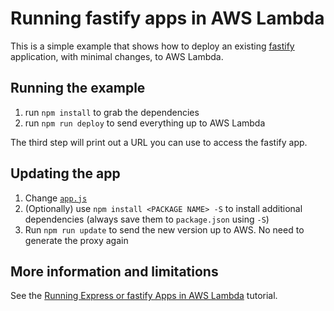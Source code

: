 # Running fastify apps in AWS Lambda

This is a simple example that shows how to deploy an existing [fastify](https://github.com/fastify/fastify) application, with minimal changes, to AWS Lambda.

## Running the example

1. run `npm install` to grab the dependencies
2. run `npm run deploy` to send everything up to AWS Lambda

The third step will print out a URL you can use to access the fastify app.

## Updating the app

1. Change [`app.js`](app.js)
2. (Optionally) use `npm install <PACKAGE NAME> -S` to install additional dependencies (always save them to `package.json` using `-S`)
3. Run `npm run update` to send the new version up to AWS. No need to generate the proxy again

## More information and limitations

See the [Running Express or fastify Apps in AWS Lambda](https://claudiajs.com/tutorials/serverless-express.html) tutorial.

